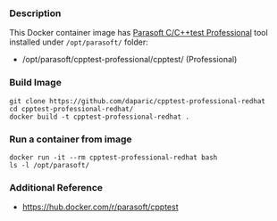 ### Description

This Docker container image has [Parasoft C/C++test Professional](https://docs.parasoft.com/display/CPPTESTPROEC20231) tool installed 
under `/opt/parasoft/` folder:

- /opt/parasoft/cpptest-professional/cpptest/ (Professional)

### Build Image

```
git clone https://github.com/daparic/cpptest-professional-redhat
cd cpptest-professional-redhat/
docker build -t cpptest-professional-redhat .
```

### Run a container from image

```
docker run -it --rm cpptest-professional-redhat bash
ls -l /opt/parasoft/
```

### Additional Reference

- https://hub.docker.com/r/parasoft/cpptest

